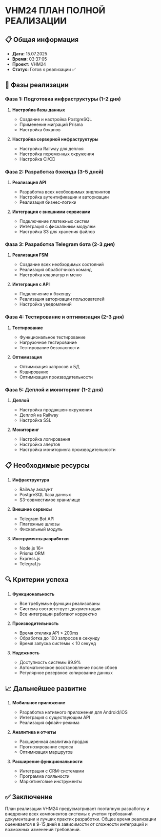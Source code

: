 # VHM24 ПЛАН ПОЛНОЙ РЕАЛИЗАЦИИ

## 📋 Общая информация

- **Дата:** 15.07.2025
- **Время:** 03:37:05
- **Проект:** VHM24
- **Статус:** Готов к реализации ✅

## 🚀 Фазы реализации

### Фаза 1: Подготовка инфраструктуры (1-2 дня)

1. **Настройка базы данных**
   - Создание и настройка PostgreSQL
   - Применение миграций Prisma
   - Настройка бэкапов

2. **Настройка серверной инфраструктуры**
   - Настройка Railway для деплоя
   - Настройка переменных окружения
   - Настройка CI/CD

### Фаза 2: Разработка бэкенда (3-5 дней)

1. **Реализация API**
   - Разработка всех необходимых эндпоинтов
   - Настройка аутентификации и авторизации
   - Реализация бизнес-логики

2. **Интеграция с внешними сервисами**
   - Подключение платежных систем
   - Интеграция с фискальным модулем
   - Настройка S3 для хранения файлов

### Фаза 3: Разработка Telegram бота (2-3 дня)

1. **Реализация FSM**
   - Создание всех необходимых состояний
   - Реализация обработчиков команд
   - Настройка клавиатур и меню

2. **Интеграция с API**
   - Подключение к бэкенду
   - Реализация авторизации пользователей
   - Настройка уведомлений

### Фаза 4: Тестирование и оптимизация (2-3 дня)

1. **Тестирование**
   - Функциональное тестирование
   - Нагрузочное тестирование
   - Тестирование безопасности

2. **Оптимизация**
   - Оптимизация запросов к БД
   - Кэширование
   - Оптимизация производительности

### Фаза 5: Деплой и мониторинг (1-2 дня)

1. **Деплой**
   - Настройка продакшен-окружения
   - Деплой на Railway
   - Настройка SSL

2. **Мониторинг**
   - Настройка логирования
   - Настройка алертов
   - Настройка мониторинга производительности

## 📋 Необходимые ресурсы

1. **Инфраструктура**
   - Railway аккаунт
   - PostgreSQL база данных
   - S3-совместимое хранилище

2. **Внешние сервисы**
   - Telegram Bot API
   - Платежные шлюзы
   - Фискальный модуль

3. **Инструменты разработки**
   - Node.js 16+
   - Prisma ORM
   - Express.js
   - Telegraf.js

## 🔍 Критерии успеха

1. **Функциональность**
   - Все требуемые функции реализованы
   - Система соответствует документации
   - Все интеграции работают корректно

2. **Производительность**
   - Время отклика API < 200ms
   - Обработка до 100 запросов в секунду
   - Время запуска системы < 10 секунд

3. **Надежность**
   - Доступность системы 99.9%
   - Автоматическое восстановление после сбоев
   - Регулярное резервное копирование данных

## 📈 Дальнейшее развитие

1. **Мобильное приложение**
   - Разработка нативного приложения для Android/iOS
   - Интеграция с существующим API
   - Реализация офлайн-режима

2. **Аналитика и отчеты**
   - Расширенная аналитика продаж
   - Прогнозирование спроса
   - Оптимизация маршрутов

3. **Расширение функциональности**
   - Интеграция с CRM-системами
   - Программа лояльности
   - Маркетинговые инструменты

## ✅ Заключение

План реализации VHM24 предусматривает поэтапную разработку и внедрение всех компонентов системы с учетом требований документации и лучших практик разработки. Общее время реализации оценивается в 9-15 дней в зависимости от сложности интеграций и возможных изменений требований.
